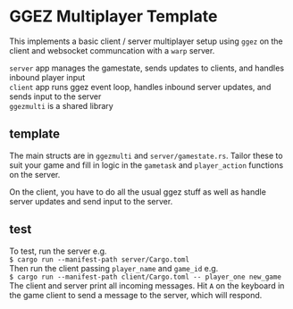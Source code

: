 # GGEZ Multiplayer Template

This implements a basic client / server multiplayer setup using `ggez` on the client and websocket communcation with a `warp` server.

`server` app manages the gamestate, sends updates to clients, and handles inbound player input  
`client` app runs ggez event loop, handles inbound server updates, and sends input to the server  
`ggezmulti` is a shared library

## template
The main structs are in `ggezmulti` and `server/gamestate.rs`. Tailor these to suit your game and fill in logic in the `gametask` and  `player_action` functions on the server. 

On the client, you have to do all the usual ggez stuff as well as handle server updates and send input to the server.

## test
To test, run the server e.g.  
`$ cargo run --manifest-path server/Cargo.toml`  
Then run the client passing `player_name` and `game_id` e.g.  
`$ cargo run --manifest-path client/Cargo.toml -- player_one new_game`  
The client and server print all incoming messages. Hit `A` on the keyboard in the game client to send a message to the server, which will respond.
